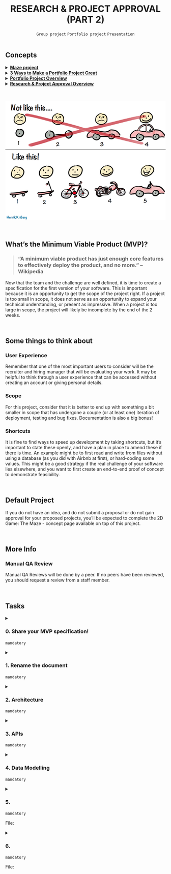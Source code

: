<h1 align="center"><b>RESEARCH & PROJECT APPROVAL (PART 2)</b></h1>
<div align="center"><code>Group project</code> <code>Portfolio project</code> <code>Presentation</code></div>

<br>

## Concepts
<details>
<summary><b><a href="https://intranet.alxswe.com/concepts/133">Maze project</a></b></summary><br>


<br><p align="center">※※※※※※※※※※※※</p><br>
</details>


<details>
<summary><b><a href="https://intranet.alxswe.com/concepts/135">3 Ways to Make a Portfolio Project Great</a></b></summary><br>


<br><p align="center">※※※※※※※※※※※※</p><br>
</details>


<details>
<summary><b><a href="https://intranet.alxswe.com/concepts/137">Portfolio Project Overview</a></b></summary><br>


<br><p align="center">※※※※※※※※※※※※</p><br>
</details>


<details>
<summary><b><a href="https://intranet.alxswe.com/concepts/138">Research & Project Approval Overview</a></b></summary><br>


<br><p align="center">※※※※※※※※※※※※</p><br>
</details>

<br><div align="center"><img src="https://github.com/codenvibes/alx-portfolio_project/blob/master/research%20%26%20project%20approval%20(part%202)/images/7c257c6a8cd537400e72.png"></div>


<!-- <br>
<hr>
<h3><a href=>Notes</a></h3>
<hr> -->

<br>

## What’s the Minimum Viable Product (MVP)?
> ### “A minimum viable product has just enough core features to effectively deploy the product, and no more.” – Wikipedia

Now that the team and the challenge are well defined, it is time to create a specification for the first version of your software. This is important because it is an opportunity to get the scope of the project right. If a project is too small in scope, it does not serve as an opportunity to expand your technical understanding, or present as impressive. When a project is too large in scope, the project will likely be incomplete by the end of the 2 weeks.

<br>

## Some things to think about
### User Experience
Remember that one of the most important users to consider will be the recruiter and hiring manager that will be evaluating your work. It may be helpful to think through a user experience that can be accessed without creating an account or giving personal details.

### Scope
For this project, consider that it is better to end up with something a bit smaller in scope that has undergone a couple (or at least one) iteration of deployment, testing and bug fixes. Documentation is also a big bonus!

### Shortcuts
It is fine to find ways to speed up development by taking shortcuts, but it’s important to state these openly, and have a plan in place to amend these if there is time. An example might be to first read and write from files without using a database (as you did with Airbnb at first), or hard-coding some values. This might be a good strategy if the real challenge of your software lies elsewhere, and you want to first create an end-to-end proof of concept to demonstrate feasibility.

<br>

## Default Project
If you do not have an idea, and do not submit a proposal or do not gain approval for your proposed projects, you’ll be expected to complete the 2D Game: The Maze - concept page available on top of this project.


<br>

## More Info
### Manual QA Review
Manual QA Reviews will be done by a peer. If no peers have been reviewed, you should request a review from a staff member.


<br>

## Tasks
<details>
<summary>

### 0. Share your MVP specification!
`mandatory`

</summary>

Share a link here to a **NEW** Google Document where each of the following tasks are addressed.
</details>

<details>
<summary>

### 1. Rename the document
`mandatory`

</summary>

Rename the document to be the Project’s name and append “ MVP specification”
</details>

<details>
<summary>

### 2. Architecture
`mandatory`

</summary>

In a section named “Architecture”:
- Include an illustration or diagram of the Portfolio Project’s MVP. This should include an end-to-end map for the data flowing through your system. Each part of the diagram should be clearly labeled.

Here are some resources to learn more:
- [Web Architecture 101](https://medium.com/storyblocks-engineering/web-architecture-101-a3224e126947)
- [List of tools to create architecture diagrams](https://geekflare.com/best-software-architecture-diagram-tools/)
- [Web Application Architecture](https://existek.com/blog/web-application-architecture/)
</details>

<details>
<summary>

### 3. APIs
`mandatory`

</summary>

In a section called “APIs and Methods”:
- List and describe the API routes that you will be creating for your web client to communicate with your web server
    ```
    Example:
    /api/rewards
    GET: Returns a randomized array of ten rewards based on rarity for a user to win based on a roll POST: Takes a user id and reward id and adds that to the user rewards table
    /api/user
    GET: Returns the user's information based on session id
    /api/job_search
    POST: Returns job's matching the parameters through GitHub Jobs API
    ```
- List and describe any API endpoints or function/methods that you will be creating to allow any other clients to use:
    ```
    Example: 
    class arrow.arrow.Arrow(year, month, day, hour=0, minute=0, second=0, microsecond=0, tzinfo=None)
    An Arrow object.
    Implements the datetime interface, behaving as an aware datetime while implementing additional functionality.

    Parameters
    year – the calendar year.
    month – the calendar month.
    day – the calendar day.
    hour – (optional) the hour. Defaults to 0.
    minute – (optional) the minute, Defaults to 0.
    second – (optional) the second, Defaults to 0.
    microsecond – (optional) the microsecond. Defaults 0.
    tzinfo – (optional) A timezone expression. Defaults to UTC.
    (source https://arrow.readthedocs.io/en/latest/#api-guide)
    ```
- List and describe any 3rd party APIs that you will be using
    ```
    e.g. https://developer.twitter.com/en/docs/tweets/post-and-engage/overview
    POST statuses/update
    POST statuses/destroy/:id
    GET statuses/show/:id
    GET statuses/oembed
    GET statuses/lookup
    ```
If there are no APIs used or provided, skip this section.
</details>

<details>
<summary>

### 4. Data Modelling
`mandatory`

</summary>

In a section named “Data Model”:
- Create a data model diagram to clarify how data will be stored
Tools: [SqlDBM](https://sqldbm.com/Home/)
</details>

<details>
<summary>

### 5. 
`mandatory`

File: []()
</summary>


</details>

<details>
<summary>

### 6. 
`mandatory`

File: []()
</summary>


</details>

